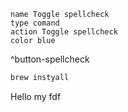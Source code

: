 ```button  
name Toggle spellcheck  
type comand  
action Toggle spellcheck  
color blue  
```  
^button-spellcheck
```python
brew instyall 
```

Hello my fdf 